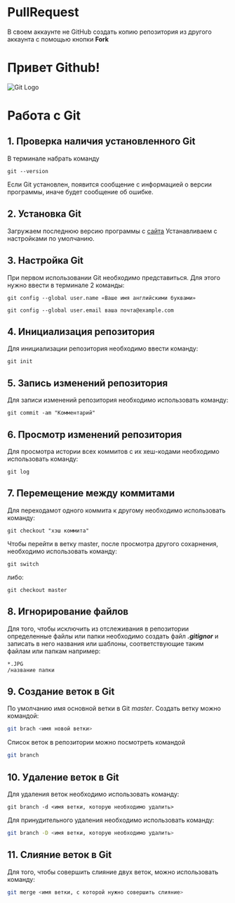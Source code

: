 # PullRequest
В своем аккаунте не GitHub создать копию репозитория из другого аккаунта с помощью кнопки **Fork**

# Привет Github! 
![Git Logo](git_logo.JPG)
# Работа с Git
## 1. Проверка наличия установленного Git
В терминале набрать команду 
```
git --version
```
Если Git установлен, появится сообщение с информацией о версии программы, иначе будет сообщение об ошибке.
## 2. Установка Git
Загружаем последнюю версию программы с
 [сайта](https://git-scm.com/downloads)
 Устанавливаем с настройками по умолчанию.
## 3. Настройка Git
 При первом использовании Git необходимо представиться.
Для этого нужно ввести в терминале 2 команды:
```
git config --global user.name «Ваше имя английскими буквами»
```
```
git config --global user.email ваша почта@example.com
```
## 4. Инициализация репозитория 
 Для инициализации репозитория необходимо ввести команду: 
 ```
 git init
 ```
## 5. Запись изменений репозитория 
 Для записи изменений репозитория необходимо использовать команду:
 ```
 git commit -am "Комментарий"
 ```
## 6. Просмотр изменений репозитория 
 Для просмотра истории всех коммитов с их хеш-кодами необходимо использовать команду:
 ```
 git log
 ```
## 7. Перемещение между коммитами
Для переходамот одного коммита к другому необходимо использовать команду:
```
git checkout "хэш коммита"
``` 
Чтобы перейти в ветку master, после просмотра другого сохарнения, необходимо использовать команду:
```
git switch
```
либо:
```
git checkout master
```
## 8. Игнорирование файлов
Для того, чтобы исключить из отслеживания в репозитории определенные файлы или папки необходимо создать файл ***.gitignor*** и записать в него названия или шаблоны, соответствующие таким файлам или папкам например:
```
*.JPG
/название папки
```
## 9. Создание веток в Git
По умолчанию имя основной ветки в Git *master*.
Создать ветку можно командой: 
```bash
git brach <имя новой ветки>
```
Список веток в репозитории можно посмотреть командой 
```bash
git branch
```
## 10. Удаление веток в Git
Для удаления веток необходимо использовать команду: 
```
git branch -d <имя ветки, которую необходимо удалить>
```
Для принудительного удаления необходимо использовать команду:
```bash
git branch -D <имя ветки, которую необходимо удалить>
```
## 11. Cлияние веток в Git
Для того, чтобы совершить слияние двух веток, можно использовать команду:
```bash
git merge <имя ветки, c которой нужно совершить слияние>
```
